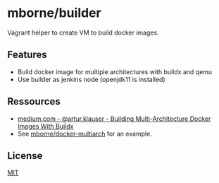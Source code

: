 # mborne/builder

Vagrant helper to create VM to build docker images.

## Features

* Build docker image for multiple architectures with buildx and qemu
* Use builder as jenkins node (openjdk11 is installed)

## Ressources

* [medium.com - @artur.klauser - Building Multi-Architecture Docker Images With Buildx](https://medium.com/@artur.klauser/building-multi-architecture-docker-images-with-buildx-27d80f7e2408)
* See [mborne/docker-multiarch](https://github.com/mborne/docker-multiarch#readme) for an example.

## License

[MIT](LICENSE)
